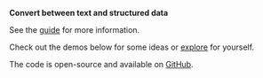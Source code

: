 **Convert between text and structured data**

See the [guide](MSWVitrineTokenGuideURL) for more information.

Check out the demos below for some ideas or [explore](MSWVitrineTokenExploreURL) for yourself.

The code is open-source and available on [GitHub](MSW_SHARED_GITHUB_URL).
